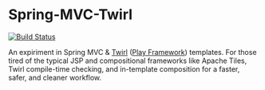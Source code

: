 Spring-MVC-Twirl
================

[![Build Status](https://travis-ci.org/67726e/spring-mvc-twirl.png)](https://travis-ci.org/67726e/Spring-MVC-Twirl)

An expiriment in Spring MVC &amp; [Twirl][0] ([Play Framework][1]) templates. For those tired of the typical JSP and compositional frameworks like Apache Tiles, Twirl compile-time checking, and in-template composition for a faster, safer, and cleaner workflow. 

[0]: https://github.com/playframework/twirl
[1]: https://www.playframework.com/documentation/2.3.x/ScalaTemplates


